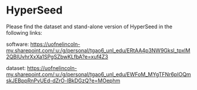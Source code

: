 # HyperSeed

Please find the dataset and stand-alone version of HyperSeed in the following links:


software:
https://uofnelincoln-my.sharepoint.com/:u:/g/personal/tgao6_unl_edu/ERtAA4p3NW9Gksl_tpxlM2QBIUvhrXxXa1SPgSZbwKLfbA?e=xuf4Z3

dataset:
https://uofnelincoln-my.sharepoint.com/:u:/g/personal/tgao6_unl_edu/EWFoM_MYgTFNr6pIOQmskJEBppRnPvUEd-dZrO-lBkDGzQ?e=MOephm